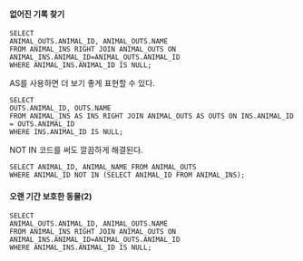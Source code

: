 #### 없어진 기록 찾기
~~~MySQL
SELECT 
ANIMAL_OUTS.ANIMAL_ID, ANIMAL_OUTS.NAME
FROM ANIMAL_INS RIGHT JOIN ANIMAL_OUTS ON ANIMAL_INS.ANIMAL_ID=ANIMAL_OUTS.ANIMAL_ID
WHERE ANIMAL_INS.ANIMAL_ID IS NULL;
~~~
AS를 사용하면 더 보기 좋게 표현할 수 있다.

~~~MySQL
SELECT 
OUTS.ANIMAL_ID, OUTS.NAME
FROM ANIMAL_INS AS INS RIGHT JOIN ANIMAL_OUTS AS OUTS ON INS.ANIMAL_ID = OUTS.ANIMAL_ID
WHERE INS.ANIMAL_ID IS NULL;
~~~


NOT IN 코드를 써도 깔끔하게 해결된다.
~~~MySQL
SELECT ANIMAL_ID, ANIMAL_NAME FROM ANIMAL_OUTS
WHERE ANIMAL_ID NOT IN (SELECT ANIMAL_ID FROM ANIMAL_INS);
~~~

#### 오랜 기간 보호한 동물(2)
~~~MySQL
SELECT 
ANIMAL_OUTS.ANIMAL_ID, ANIMAL_OUTS.NAME
FROM ANIMAL_INS RIGHT JOIN ANIMAL_OUTS ON ANIMAL_INS.ANIMAL_ID=ANIMAL_OUTS.ANIMAL_ID
WHERE ANIMAL_INS.ANIMAL_ID IS NULL;
~~~
